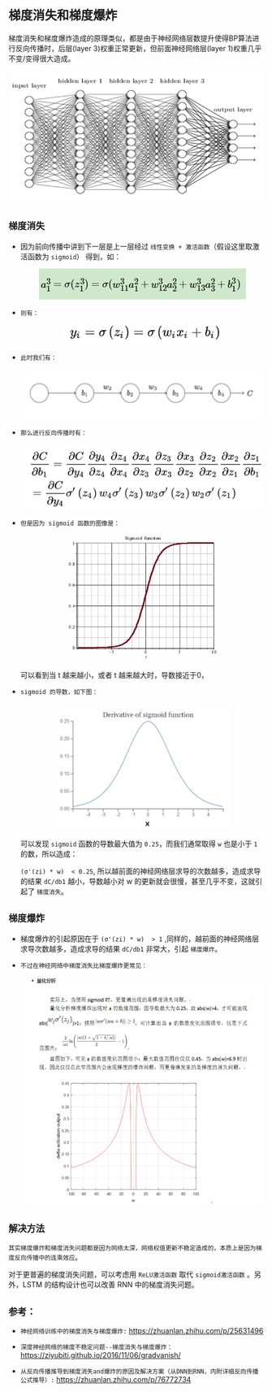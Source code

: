 # `梯度消失和梯度爆炸`

梯度消失和梯度爆炸造成的原理类似，都是由于神经网络层数提升使得BP算法进行反向传播时，后层(layer 3)权重正常更新，但前面神经网络层(layer 1)权重几乎不变/变得很大造成。

<div align=center><img width="500" height="260" src="./static/1.jpg"/></div>



## `梯度消失`

* 因为前向传播中讲到下一层是上一层经过 `线性变换 + 激活函数`（假设这里取激活函数为 `sigmoid`） 得到，如：

    <div align=center><img src="./static/a3.jpg"/></div>

* `则有：`

    <div align=center><img src="./static/4.jpg"/></div>

* `此时我们有：`

    <div align=center><img width="500" height="100" src="./static/2.png"/></div>


* `那么进行反向传播时有：`

    <div align=center><img width="500" height="130" src="./static/3.jpg"/></div>

* `但是因为 sigmoid 函数的图像是：`


    <div align=center><img width="300" height="250" src="./static/sigmoid函数.jpg"/></div>

    可以看到当 t 越来越小，或者 t 越来越大时，导数接近于0，

*  `sigmoid 的导数，如下图：`


    <div align=center><img width="350" height="250" src="./static/sigmoid导数.jpg"/></div>

    可以发现 `sigmoid` 函数的导数最大值为 `0.25`，而我们通常取得 `w` 也是小于 `1` 的数，所以造成：

    `(σ'(zi) * w)  < 0.25`, 所以越前面的神经网络层求导的次数越多，造成求导的结果 `dC/db1` 越小，导数越小对 w 的更新就会很慢，甚至几乎不变，这就引起了 `梯度消失`。



## `梯度爆炸`

* 梯度爆炸的引起原因在于 `(σ'(zi) * w)  > 1` ,同样的，越前面的神经网络层求导次数越多，造成求导的结果 `dC/db1` 非常大，引起 `梯度爆炸`。

* `不过在神经网络中梯度消失比梯度爆炸更常见：`


    <div align=center><img width="600" height="450" src="./static/补充.png"/></div>



## `解决方法`

`其实梯度爆炸和梯度消失问题都是因为网络太深，网络权值更新不稳定造成的，本质上是因为梯度反向传播中的连乘效应`。

对于更普遍的梯度消失问题，可以考虑用 `ReLU激活函数` 取代 `sigmoid激活函数` 。另外，LSTM 的结构设计也可以改善 RNN 中的梯度消失问题。


## `参考：`


* `神经网络训练中的梯度消失与梯度爆炸:` https://zhuanlan.zhihu.com/p/25631496


* `深度神经网络的梯度不稳定问题--梯度消失与梯度爆炸：`https://ziyubiti.github.io/2016/11/06/gradvanish/

* `从反向传播推导到梯度消失and爆炸的原因及解决方案（从DNN到RNN，内附详细反向传播公式推导）:` https://zhuanlan.zhihu.com/p/76772734